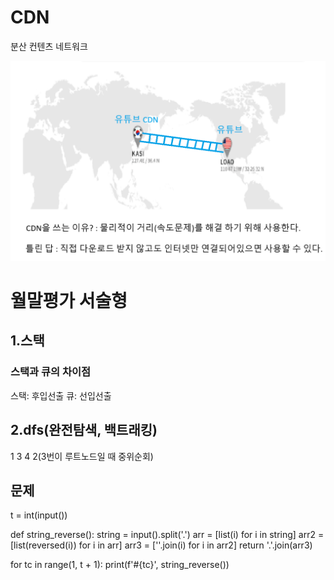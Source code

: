 # CDN

분산 컨텐츠 네트워크

![CDN](./img/CDN.png)

# 월말평가 서술형

## 1.스택

### 스택과 큐의 차이점

스택: 후입선출
큐: 선입선출

## 2.dfs(완전탐색, 백트래킹)

1 3 4 2(3번이 루트노드일 때 중위순회)

## 문제

t = int(input())

def string_reverse():
string = input().split('.')
arr = [list(i) for i in string]
arr2 = [list(reversed(i)) for i in arr]
arr3 = [''.join(i) for i in arr2]
return '.'.join(arr3)

for tc in range(1, t + 1): print(f'#{tc}', string_reverse())
